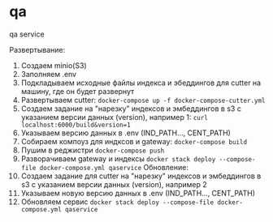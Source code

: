 # qa
qa service

Развертывание:
1. Создаем minio(S3)
2. Заполняем .env
3. Подкладываем исходные файлы индекса и эбеддингов для cutter на машину, где он будет развернут
4. Развертываем cutter:
`docker-compose up -f docker-compose-cutter.yml`
5. Создаем задание на "нарезку" индексов и эмбеддингов в s3 с указанием версии данных (version), например 1:
`curl localhost:6000/build&version=1`
6. Указываем версию данных в .env (IND_PATH..., CENT_PATH)
7. Собираем компоуз для индксов и gateway:
`docker-compose build`
8. Пушим в реджистри 
`docker-compose push`
9. Разворачиваем gateway и индексы
`docker stack deploy --compose-file docker-compose.yml qaservice`
Обновление:
1. Создаем задание для cutter на "нарезку" индексов и эмбеддингов в s3 с указанием версии данных (version), например 2
2. Указываем новую версию данных в .env (IND_PATH..., CENT_PATH)
3. Обновляем сервис
`docker stack deploy --compose-file docker-compose.yml qaservice`
